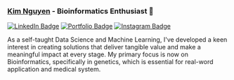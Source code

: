 ### [Kim Nguyen](https://kimnguyen2002.github.io/Portfolio/) - Bioinformatics Enthusiast 🧬
[![LinkedIn Badge](https://img.shields.io/badge/LinkedIn-0E76A8?style=flat&logo=LinkedIn&logoColor=white)](https://www.linkedin.com/in/kimnguyen2002/)
[![Portfolio Badge](https://img.shields.io/badge/Portfolio-red?style=flat&logo=Google%20Chrome&logoColor=white)](https://kimnguyen2002.github.io/Portfolio/)
[![Instagram Badge](https://img.shields.io/badge/Instagram-ffffff?style=flat&logo=Instagram&logoColor=red)](https://www.instagram.com/dasci.ai/)


As a self-taught Data Science and Machine Learning, I've developed a keen interest in creating solutions that deliver tangible value and make a meaningful impact at every stage. My primary focus is now on Bioinformatics, specifically in genetics, which is essential for real-word application and medical system.

<!--
**kimnguyen2002/kimnguyen2002** is a ✨ _special_ ✨ repository because its `README.md` (this file) appears on your GitHub profile.

Here are some ideas to get you started:

- 🔭 I’m currently working on ...
- 🌱 I’m currently learning ...
- 👯 I’m looking to collaborate on ...
- 🤔 I’m looking for help with ...
- 💬 Ask me about ...
- 📫 How to reach me: ...
- 😄 Pronouns: ...
- ⚡ Fun fact: ...
-->
